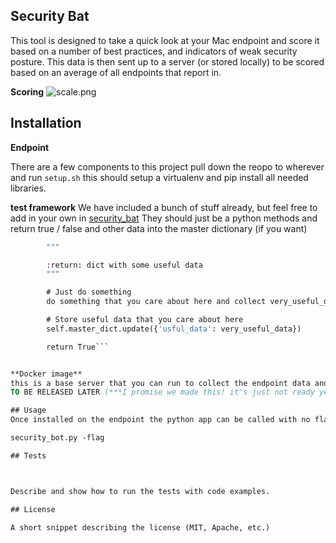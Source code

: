## Security Bat

This tool is designed to take a quick look at your Mac endpoint and score it based on a number of best practices, and indicators of weak security posture. This data is then sent up to a server (or stored locally) to be scored based on an average of all endpoints that report in.

**Scoring**
![scale.png](https://github.com/artsturdevant/security_bat/blob/master/scale.png?raw=true)


## Installation

**Endpoint**

There are a few components to this project pull down the reopo to wherever and run ```setup.sh```
this should setup a virtualenv and pip install all needed libraries.

**test framework**
We have included a bunch of stuff already, but feel free to add in your own in [security_bat](https://github.com/artsturdevant/security_bat/blob/master/security_bat.py)
They should just be a python methods and return true / false and other data into the master dictionary (if you want)

```def get_useful_data(self):
        """

        :return: dict with some useful data
        """

        # Just do something
        do something that you care about here and collect very_useful_data

        # Store useful data that you care about here
        self.master_dict.update({'usful_data': very_useful_data})

        return True```


**Docker image**
this is a base server that you can run to collect the endpoint data and do fancy things with graphs
TO BE RELEASED LATER (***I promise we made this! it's just not ready yet***)

## Usage
Once installed on the endpoint the python app can be called with no flags and all tests will be run. Or you can specify flags individually so that only those tests run.

security_bot.py -flag

## Tests



Describe and show how to run the tests with code examples.

## License

A short snippet describing the license (MIT, Apache, etc.)